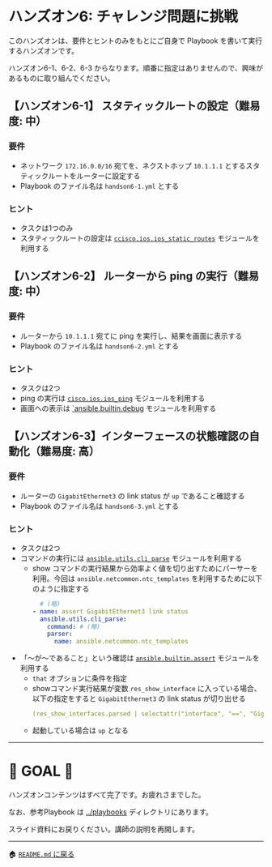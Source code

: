 # ハンズオン6: チャレンジ問題に挑戦

このハンズオンは、要件とヒントのみをもとにご自身で Playbook を書いて実行するハンズオンです。

ハンズオン6-1、6-2、6-3 からなります。順番に指定はありませんので、興味があるものに取り組んでください。


## 【ハンズオン6-1】 スタティックルートの設定（難易度: 中）

### 要件
- ネットワーク `172.16.0.0/16` 宛てを、ネクストホップ `10.1.1.1` とするスタティックルートをルーターに設定する
- Playbook のファイル名は `handson6-1.yml` とする

### ヒント
- タスクは1つのみ
- スタティックルートの設定は [`ccisco.ios.ios_static_routes`](https://docs.ansible.com/ansible/latest/collections/cisco/ios/ios_static_routes_module.html) モジュールを利用する


## 【ハンズオン6-2】 ルーターから ping の実行（難易度: 中）

### 要件
- ルーターから `10.1.1.1` 宛てに ping を実行し、結果を画面に表示する
- Playbook のファイル名は `handson6-2.yml` とする

### ヒント
- タスクは2つ
- ping の実行は [`cisco.ios.ios_ping`](https://docs.ansible.com/ansible/latest/collections/cisco/ios/ios_ping_module.html) モジュールを利用する
- 画面への表示は [`ansible.builtin.debug](https://docs.ansible.com/ansible/latest/collections/ansible/builtin/debug_module.html) モジュールを利用する

## 【ハンズオン6-3】インターフェースの状態確認の自動化（難易度: 高）

### 要件
- ルーターの `GigabitEthernet3` の link status が `up` であること確認する
- Playbook のファイル名は `handson6-3.yml` とする

### ヒント
- タスクは2つ
- コマンドの実行には [`ansible.utils.cli_parse`](https://docs.ansible.com/ansible/latest/collections/ansible/utils/cli_parse_module.html) モジュールを利用する
  - show コマンドの実行結果から効率よく値を切り出すためにパーサーを利用。今回は `ansible.netcommon.ntc_templates` を利用するために以下のように指定する
    ```yaml
      # (略)
    - name: assert GigabitEthernet3 link status
      ansible.utils.cli_parse:
        command: # (略)
        parser:
          name: ansible.netcommon.ntc_templates
    ```
- 「～が～であること」という確認は [`ansible.builtin.assert`](https://docs.ansible.com/ansible/latest/collections/ansible/builtin/assert_module.html) モジュールを利用する
  - `that` オプションに条件を指定
  - showコマンド実行結果が変数 `res_show_interface` に入っている場合、以下の指定をすると `GigabitEthernet3` の link status が切り出せる
    ```yaml
    (res_show_interfaces.parsed | selectattr("interface", "==", "GigabitEthernet3")).0.link_status
    ```
  - 起動している場合は `up` となる

---

# 🎉 GOAL 🎉

ハンズオンコンテンツはすべて完了です。お疲れさまでした。

なお、参考Playbook は [../playbooks](../playbooks) ディレクトリにあります。

スライド資料にお戻りください。講師の説明を再開します。



---

🏠 [`README.md` に戻る](../README.md)

